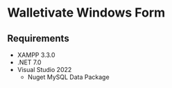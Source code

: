 # Walletivate Windows Form


## Requirements
- XAMPP 3.3.0
- .NET 7.0
- Visual Studio 2022
  - Nuget MySQL Data Package
